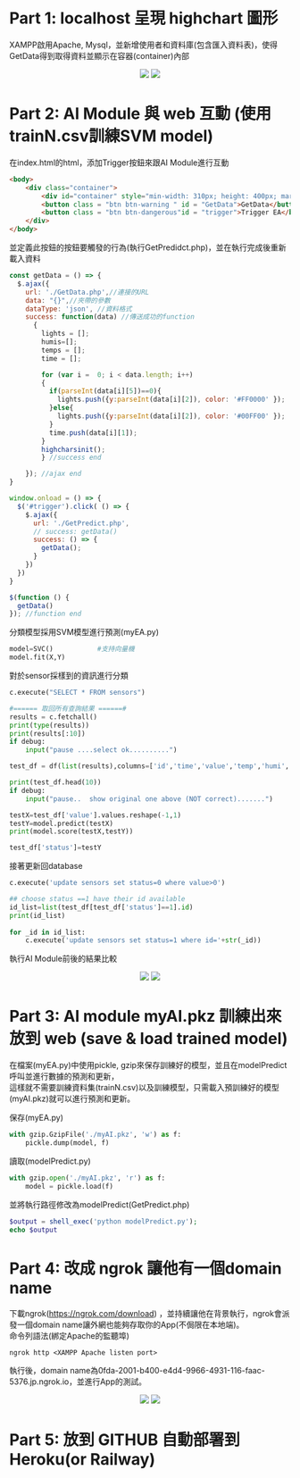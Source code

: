 # Part 1: localhost 呈現 highchart 圖形
XAMPP啟用Apache, Mysql，並新增使用者和資料庫(包含匯入資料表)，使得GetData得到取得資料並顯示在容器(container)內部
<div align='center'>
  <img src="https://github.com/chomachoa265/AIoT/blob/main/homework5/result_assets/part1_addUser.png"/>
  <img src="https://github.com/chomachoa265/AIoT/blob/main/homework5/result_assets/part1_noAIHighcharts.png"/>
</div>

# Part 2: AI Module 與 web 互動 (使用trainN.csv訓練SVM model)
在index.html的html，添加Trigger按鈕來跟AI Module進行互動
```html
<body>
	<div class="container">
		<div id="container" style="min-width: 310px; height: 400px; margin: 0 auto">Insert Highchart Here</div>
		<button class = "btn btn-warning " id = "GetData">GetData</button>		
		<button class = "btn btn-dangerous"id = "trigger">Trigger EA</button> 
	</div>
</body>
```
並定義此按鈕的按鈕要觸發的行為(執行GetPredidct.php)，並在執行完成後重新載入資料
```javascript
const getData = () => {
  $.ajax({									  
    url: './GetData.php',//連接的URL	  
    data: "{}",//夾帶的參數
    dataType: 'json', //資料格式 
    success: function(data)	//傳送成功的function
      {	
        lights = [];
        humis=[];
        temps = [];
        time = [];

        for (var i =  0; i < data.length; i++)
        {
          if(parseInt(data[i][5])==0){
            lights.push({y:parseInt(data[i][2]), color: '#FF0000' });
          }else{
            lights.push({y:parseInt(data[i][2]), color: '#00FF00' });
          }
          time.push(data[i][1]);
        }
        highcharsinit();
        } //success end

    }); //ajax end
}

window.onload = () => {
  $('#trigger').click( () => {
    $.ajax({
      url: './GetPredict.php',
      // success: getData()
      success: () => {
        getData();
      }
    })
  })
}

$(function () {
  getData()
}); //function end
```
分類模型採用SVM模型進行預測(myEA.py)
```python
model=SVC()           #支持向量機
model.fit(X,Y)
```
對於sensor採樣到的資訊進行分類
```python
c.execute("SELECT * FROM sensors")

#====== 取回所有查詢結果 ======#
results = c.fetchall()
print(type(results))
print(results[:10])
if debug:
    input("pause ....select ok..........")

test_df = df(list(results),columns=['id','time','value','temp','humi','status'])

print(test_df.head(10))
if debug:
    input("pause..  show original one above (NOT correct).......")

testX=test_df['value'].values.reshape(-1,1)
testY=model.predict(testX)
print(model.score(testX,testY))

test_df['status']=testY
```
接著更新回database
```python
c.execute('update sensors set status=0 where value>0')

## choose status ==1 have their id available
id_list=list(test_df[test_df['status']==1].id)
print(id_list)
            
for _id in id_list:
    c.execute('update sensors set status=1 where id='+str(_id))
```
執行AI Module前後的結果比較
<div align='center'>
  <img src="https://github.com/chomachoa265/AIoT/blob/main/homework5/result_assets/part2_UI.png"/>
  <img src="https://github.com/chomachoa265/AIoT/blob/main/homework5/result_assets/part2_UI_pressResult.png"/>
</div>


# Part 3:  AI module myAI.pkz 訓練出來放到 web (save & load trained model)
在檔案(myEA.py)中使用pickle, gzip來保存訓練好的模型，並且在modelPredict呼叫並進行數據的預測和更新，<br/>
這樣就不需要訓練資料集(trainN.csv)以及訓練模型，只需載入預訓練好的模型(myAI.pkz)就可以進行預測和更新。

保存(myEA.py)
```python
with gzip.GzipFile('./myAI.pkz', 'w') as f:
    pickle.dump(model, f)
```
讀取(modelPredict.py)
```python
with gzip.open('./myAI.pkz', 'r') as f:
    model = pickle.load(f)
```
並將執行路徑修改為modelPredict(GetPredict.php)
```php
$output = shell_exec('python modelPredict.py');
echo $output
```

# Part  4: 改成 ngrok 讓他有一個domain name

下載ngrok(https://ngrok.com/download) ，並持續讓他在背景執行，ngrok會派發一個domain name讓外網也能夠存取你的App(不侷限在本地端)。<br />
命令列語法(綁定Apache的監聽埠)
```
ngrok http <XAMPP Apache listen port>
```
執行後，domain name為0fda-2001-b400-e4d4-9966-4931-116-faac-5376.jp.ngrok.io，並進行App的測試。
<div align='center'>
  <img src="https://github.com/chomachoa265/AIoT/blob/main/homework5/result_assets/part4_resultNgrok.png"/>
  <img src="https://github.com/chomachoa265/AIoT/blob/main/homework5/result_assets/part4_testNgrok.png"/>
</div>

# Part 5: 放到 GITHUB 自動部署到 Heroku(or Railway)
